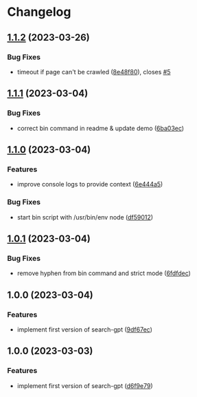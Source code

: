 # Changelog

## [1.1.2](https://github.com/tobiasbueschel/search-gpt/compare/v1.1.1...v1.1.2) (2023-03-26)


### Bug Fixes

* timeout if page can't be crawled ([8e48f80](https://github.com/tobiasbueschel/search-gpt/commit/8e48f808e615974b5cedd0f548c3861b851e5e81)), closes [#5](https://github.com/tobiasbueschel/search-gpt/issues/5)

## [1.1.1](https://github.com/tobiasbueschel/search-gpt/compare/v1.1.0...v1.1.1) (2023-03-04)


### Bug Fixes

* correct bin command in readme & update demo ([6ba03ec](https://github.com/tobiasbueschel/search-gpt/commit/6ba03ece68a135bf57a1059eeb66de99728fdb8a))

## [1.1.0](https://github.com/tobiasbueschel/search-gpt/compare/v1.0.1...v1.1.0) (2023-03-04)


### Features

* improve console logs to provide context ([6e444a5](https://github.com/tobiasbueschel/search-gpt/commit/6e444a5ed4dd3b2d5467c106b16488d067f781a1))


### Bug Fixes

* start bin script with /usr/bin/env node ([df59012](https://github.com/tobiasbueschel/search-gpt/commit/df5901223f67bfc7220eef197e1ffa089d40f760))

## [1.0.1](https://github.com/tobiasbueschel/search-gpt/compare/v1.0.0...v1.0.1) (2023-03-04)


### Bug Fixes

* remove hyphen from bin command and strict mode ([6fdfdec](https://github.com/tobiasbueschel/search-gpt/commit/6fdfdecc4ee781bac37abcfe616b44858269cc36))

## 1.0.0 (2023-03-04)


### Features

* implement first version of search-gpt ([9df67ec](https://github.com/tobiasbueschel/search-gpt/commit/9df67eca938346be16473f9fea697b1a8688cc93))

## 1.0.0 (2023-03-03)


### Features

* implement first version of search-gpt ([d6f9e79](https://github.com/tobiasbueschel/search-gpt/commit/d6f9e79167b887bd81fac0ad5b228da4cfbe7cfe))
